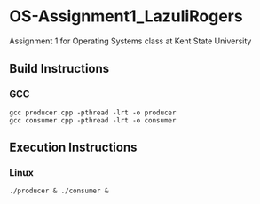 # OS-Assignment1_LazuliRogers
Assignment 1 for Operating Systems class at Kent State University

## Build Instructions

### GCC
```
gcc producer.cpp -pthread -lrt -o producer
gcc consumer.cpp -pthread -lrt -o consumer
```

## Execution Instructions

### Linux
```
./producer & ./consumer &
```